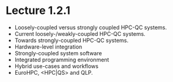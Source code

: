 # Lecture 1.2.1

- Loosely-coupled versus strongly coupled HPC-QC systems.  
- Current loosely-/weakly-coupled HPC-QC systems.  
- Towards strongly-coupled HPC-QC systems.  
- Hardware-level integration  
- Strongly-coupled system software 
- Integrated programming environment  
- Hybrid use-cases and workflows  
- EuroHPC, <HPC|QS> and QLP.  